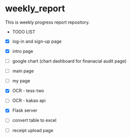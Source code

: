 # weekly_report
This is weekly progress report repository.


+ TODO LIST
- [X] log-in and sign-up page
- [X] intro page
- [ ] google chart (chart dashboard for finanacial audit page)
- [ ] main page
- [ ] my page
- [X] OCR - tess-two
- [ ] OCR - kakao api
- [X] Flask server
- [ ] convert table to excel
- [ ] receipt upload page

